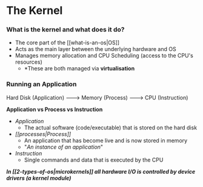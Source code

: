 # The Kernel

### What is the kernel and what does it do?
- The core part of the [[what-is-an-os|OS]] 
- Acts as the main layer between the underlying hardware and OS
- Manages memory allocation and CPU Scheduling (access to the CPU's resources) 
	- *These are both managed via **virtualisation**


### Running an Application
Hard Disk (Application) ---> Memory (Process) ---> CPU (Instruction)


**Application vs Process vs Instruction**
- *Application*
	- The actual software (code/executable) that is stored on the hard disk
- *[[processes|Process]]*
	- An application that has become live and is now stored in memory
	- "*An instance of an application*"
- *Instruction*
	- Single commands and data that is executed by the CPU


***In [[2-types-of-os|microkernels]] all hardware I/O is controlled by device drivers (a kernel module)***